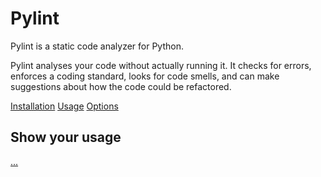 # Pylint

Pylint is a static code analyzer for Python.

Pylint analyses your code without actually running it. It checks for errors, enforces a
coding standard, looks for code smells, and can make suggestions about how the code
could be refactored.

[Installation](installation.md)
[Usage](usage.md)
[Options](options.md)

## Show your usage

[...](https://pylint.readthedocs.io/en/latest/user_guide/installation/badge.html)
